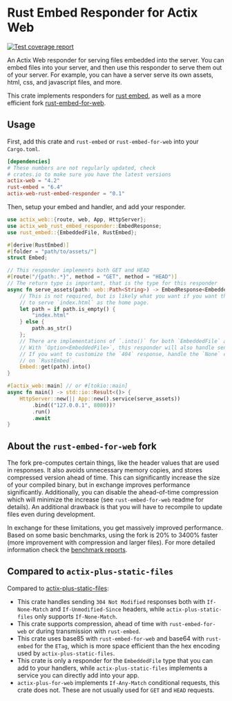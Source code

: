 # Rust Embed Responder for Actix Web

[![Test coverage report](https://img.shields.io/codecov/c/github/SeriousBug/actix-web-rust-embed-responder)](https://codecov.io/gh/SeriousBug/actix-web-rust-embed-responder)

An Actix Web responder for serving files embedded into the server.
You can embed files into your server, and then use this responder to serve them out of your server.
For example, you can have a server serve its own assets, html, css, and javascript files, and more.

This crate implements responders for [rust embed](https://docs.rs/rust-embed/latest/rust_embed/index.html),
as well as a more efficient fork [rust-embed-for-web](https://github.com/SeriousBug/rust-embed-for-web).

## Usage

First, add this crate and `rust-embed` or `rust-embed-for-web` into your `Cargo.toml`.

```toml
[dependencies]
# These numbers are not regularly updated, check
# crates.io to make sure you have the latest versions
actix-web = "4.2"
rust-embed = "6.4"
actix-web-rust-embed-responder = "0.1"
```

Then, setup your embed and handler, and add your responder.

```rs
use actix_web::{route, web, App, HttpServer};
use actix_web_rust_embed_responder::EmbedResponse;
use rust_embed::{EmbeddedFile, RustEmbed};

#[derive(RustEmbed)]
#[folder = "path/to/assets/"]
struct Embed;

// This responder implements both GET and HEAD
#[route("/{path:.*}", method = "GET", method = "HEAD")]
// The return type is important, that is the type for this responder
async fn serve_assets(path: web::Path<String>) -> EmbedResponse<EmbeddedFile> {
    // This is not required, but is likely what you want if you want this
    // to serve `index.html` as the home page.
    let path = if path.is_empty() {
        "index.html"
    } else {
        path.as_str()
    };
    // There are implementations of `.into()` for both `EmbeddedFile` and `Option<EmbeddedFile>`.
    // With `Option<EmbeddedFile>`, this responder will also handle sending a 404 response for `None`.
    // If you want to customize the `404` response, handle the `None` case yourself and use `.into()`
    // on `RustEmbed`.
    Embed::get(path).into()
}

#[actix_web::main] // or #[tokio::main]
async fn main() -> std::io::Result<()> {
    HttpServer::new(|| App::new().service(serve_assets))
        .bind(("127.0.0.1", 8080))?
        .run()
        .await
}
```

## About the `rust-embed-for-web` fork

The fork pre-computes certain things, like the header values that are used in responses.
It also avoids unnecessary memory copies, and stores compressed version ahead of time.
This can significantly increase the size of your compiled binary, but in exchange improves performance significantly.
Additionally, you can disable the ahead-of-time compression which will minimize the increase (see `rust-embed-for-web` readme for details).
An additional drawback is that you will have to recompile to update files even during development.

In exchange for these limitations, you get massively improved performance.
Based on some basic benchmarks, using the fork is 20% to 3400% faster (more improvement with compression and larger files).
For more detailed information check the [benchmark reports](#).

## Compared to `actix-plus-static-files`

Compared to [actix-plus-static-files](https://crates.io/crates/actix-plus-static-files):

- This crate handles sending `304 Not Modified` responses both with `If-None-Match` and `If-Unmodified-Since` headers, while `actix-plus-static-files` only supports `If-None-Match`.
- This crate supports compression, ahead of time with `rust-embed-for-web` or during transmission with `rust-embed`.
- This crate uses base85 with `rust-embed-for-web` and base64 with `rust-embed` for the `ETag`, which is more space efficient than the hex encoding used by `actix-plus-static-files`.
- This crate is only a responder for the `EmbeddedFile` type that you can add to your handlers, while `actix-plus-static-files` implements a service you can directly add into your app.
- `actix-plus-for-web` implements `If-Any-Match` conditional requests, this crate does not. These are not usually used for `GET` and `HEAD` requests.
